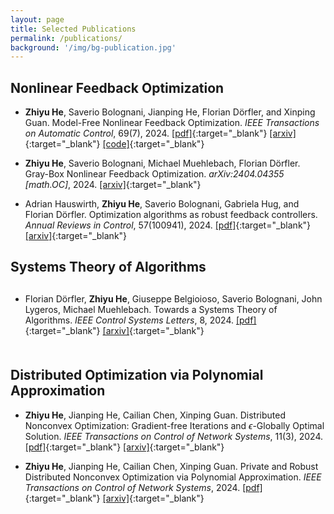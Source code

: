 ```yaml
---
layout: page
title: Selected Publications
permalink: /publications/
background: '/img/bg-publication.jpg'
---
```


## Nonlinear Feedback Optimization

- **Zhiyu He**, Saverio Bolognani, Jianping He, Florian Dörfler, and Xinping Guan. Model-Free Nonlinear Feedback Optimization. *IEEE Transactions on Automatic Control*, 69(7), 2024.  [[pdf]](https://ieeexplore.ieee.org/document/10354356){:target="_blank"}  [[arxiv]](https://arxiv.org/pdf/2201.02395){:target="_blank"}  [[code]](https://www.research-collection.ethz.ch/handle/20.500.11850/646002){:target="_blank"}

- **Zhiyu He**, Saverio Bolognani, Michael Muehlebach, Florian Dörfler. Gray-Box Nonlinear Feedback Optimization. *arXiv:2404.04355 [math.OC]*, 2024.  [[arxiv]](https://arxiv.org/pdf/2404.04355){:target="_blank"}

- Adrian Hauswirth, **Zhiyu He**, Saverio Bolognani, Gabriela Hug, and Florian Dörfler. Optimization algorithms as robust feedback controllers. *Annual Reviews in Control*, 57(100941), 2024.  [[pdf]](https://www.sciencedirect.com/science/article/pii/S1367578824000105){:target="_blank"}  [[arxiv]](https://arxiv.org/pdf/2103.11329){:target="_blank"}

## Systems Theory of Algorithms

<div style="margin-top: 30px;"></div>

- Florian Dörfler, **Zhiyu He**, Giuseppe Belgioioso, Saverio Bolognani, John Lygeros, Michael Muehlebach. Towards a Systems Theory of Algorithms. *IEEE Control Systems Letters*, 8, 2024.  [[pdf]](https://ieeexplore.ieee.org/document/10540567){:target="_blank"}  [[arxiv]](https://arxiv.org/pdf/2401.14029){:target="_blank"}

<div style="margin-top: 50px;"></div>

## Distributed Optimization via Polynomial Approximation

- **Zhiyu He**, Jianping He, Cailian Chen, Xinping Guan. Distributed Nonconvex Optimization: Gradient-free Iterations and $\epsilon$-Globally Optimal Solution. *IEEE Transactions on Control of Network Systems*, 11(3), 2024.  [[pdf]](https://ieeexplore.ieee.org/document/10517449){:target="_blank"}  [[arxiv]](https://arxiv.org/pdf/2008.00252.pdf){:target="_blank"}

- **Zhiyu He**, Jianping He, Cailian Chen, Xinping Guan. Private and Robust Distributed Nonconvex Optimization via Polynomial Approximation. *IEEE Transactions on Control of Network Systems*, 2024.    [[pdf]](https://ieeexplore.ieee.org/document/10402077){:target="_blank"}  [[arxiv]](https://arxiv.org/pdf/2101.06127.pdf){:target="_blank"}  
